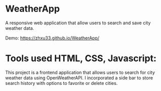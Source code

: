# WeatherApp
A responsive web application that allow users to search and save city weather data.

Demo:
https://zhxu33.github.io/WeatherApp/

# Tools used HTML, CSS, Javascript:
This project is a frontend application that allows users to search for city weather data using OpenWeatherAPI. I incorporated a side bar to store search history with options to favorite or delete cities.

